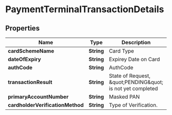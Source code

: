 
# PaymentTerminalTransactionDetails

## Properties
Name | Type | Description | Notes
------------ | ------------- | ------------- | -------------
**cardSchemeName** | **String** | Card Type |  [optional]
**dateOfExpiry** | **String** | Expirey Date on Card |  [optional]
**authCode** | **String** | AuthCode |  [optional]
**transactionResult** | **String** | State of Request, \&quot;PENDING\&quot; is not yet completed |  [optional]
**primaryAccountNumber** | **String** | Masked PAN |  [optional]
**cardholderVerificationMethod** | **String** | Type of Verification. |  [optional]




